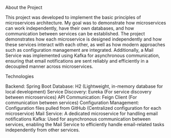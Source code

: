 About the Project

This project was developed to implement the basic principles of microservices architecture. My goal was to demonstrate how microservices can work independently, have their own databases, and how communication between services can be established. The project demonstrates how each microservice is designed independently and how these services interact with each other, as well as how modern approaches such as configuration management are integrated. Additionally, a Mail Service was implemented using Kafka for asynchronous communication, ensuring that email notifications are sent reliably and efficiently in a decoupled manner across microservices.



Technologies

Backend: Spring Boot
Database: H2 (Lightweight, in-memory database for local development)
Service Discovery: Eureka (For service discovery between microservices)
API Communication: Feign Client (For communication between services)
Configuration Management: Configuration files pulled from GitHub (Centralized configuration for each microservice)
Mail Service: A dedicated microservice for handling email notifications
Kafka: Used for asynchronous communication between services, enabling the Mail Service to efficiently handle email-related tasks independently from other services.
